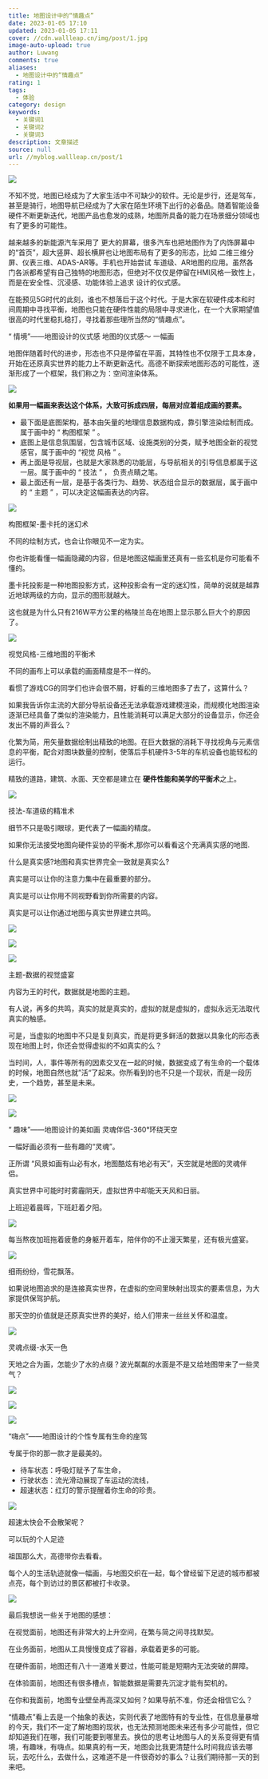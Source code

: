 ```yaml
---
title: 地图设计中的“情趣点”
date: 2023-01-05 17:10
updated: 2023-01-05 17:11
cover: //cdn.wallleap.cn/img/post/1.jpg
image-auto-upload: true
author: Luwang
comments: true
aliases:
  - 地图设计中的“情趣点”
rating: 1
tags:
  - 体验
category: design
keywords:
  - 关键词1
  - 关键词2
  - 关键词3
description: 文章描述
source: null
url: //myblog.wallleap.cn/post/1
---
```


![](https://cdn.wallleap.cn/img/pic/illustrtion/202301051711791.png)

不知不觉，地图已经成为了大家生活中不可缺少的软件。无论是步行，还是驾车，甚至是骑行，地图导航已经成为了大家在陌生环境下出行的必备品。随着智能设备硬件不断更新迭代，地图产品也愈发的成熟，地图所具备的能力在场景细分领域也有了更多的可能性。

越来越多的新能源汽车采用了 更大的屏幕，很多汽车也把地图作为了内饰屏幕中的“首页”，超大竖屏、超长横屏也让地图布局有了更多的形态，比如 二维三维分屏、仪表三维、ADAS-AR等。手机也开始尝试 车道级、AR地图的应用。虽然各门各派都希望有自己独特的地图形态，但绝对不仅仅是停留在HMI风格一致性上，而是在安全性、沉浸感、功能体验上追求 设计的仪式感。

在能预见5G时代的此刻，谁也不想落后于这个时代。于是大家在软硬件成本和时间周期中寻找平衡，地图也只能在硬件性能的局限中寻求进化，在一个大家期望值很高的时代里稳扎稳打，寻找着那些理所当然的“情趣点”。

“ 情境”——地图设计的仪式感 地图的仪式感～ 一幅画

地图伴随着时代的进步，形态也不只是停留在平面，其特性也不仅限于工具本身，开始在还原真实世界的能力上不断更新迭代。高德不断探索地图形态的可能性，逐渐形成了一个框架，我们称之为：空间渲染体系。

![](https://cdn.wallleap.cn/img/pic/illustrtion/202301051711792.png)

**如果用****一幅画****来表达这个体系，大致可拆成四层，每层对应着组成画的要素。**

- 最下面是底图架构，基本由矢量的地理信息数据构成，靠引擎渲染绘制而成。属于画中的 “ 构图框架 ” 。
- 底图上是信息氛围层，包含城市区域、设施类别的分类，赋予地图全新的视觉感官，属于画中的 “视觉 风格 ” 。
- 再上面是导视层，也就是大家熟悉的功能层，与导航相关的引导信息都属于这一层。属于画中的 “ 技法 ” ， 负责点睛之笔。
- 最上面还有一层，是基于各类行为、趋势、状态组合显示的数据层，属于画中的 “ 主题 ” ，可以决定这幅画表达的内容。

![](https://cdn.wallleap.cn/img/pic/illustrtion/202301051711793.png)

构图框架-墨卡托的迷幻术

不同的绘制方式，也会让你眼见不一定为实。

你也许能看懂一幅画隐藏的内容，但是地图这幅画里还真有一些玄机是你可能看不懂的。

墨卡托投影是一种地图投影方式，这种投影会有一定的迷幻性，简单的说就是越靠近地球两级的方向，显示的图形就越大。

这也就是为什么只有216W平方公里的格陵兰岛在地图上显示那么巨大个的原因了。

![](https://cdn.wallleap.cn/img/pic/illustrtion/202301051711794.gif)

视觉风格-三维地图的平衡术

不同的画布上可以承载的画面精度是不一样的。

看惯了游戏CG的同学们也许会很不屑，好看的三维地图多了去了，这算什么？

如果我告诉你主流的大部分导航设备还无法承载游戏建模渲染，而规模化地图渲染逐渐已经具备了类似的渲染能力，且性能消耗可以满足大部分的设备显示，你还会发出不屑的声音么？

化繁为简，用矢量数据绘制出精致的地图。在巨大数据的消耗下寻找视角与元素信息的平衡，配合对图块数量的控制，使落后手机硬件3-5年的车机设备也能轻松的运行。

精致的道路，建筑、水面、天空都是建立在 **硬件性能和美学的平衡术**之上。

![](https://cdn.wallleap.cn/img/pic/illustrtion/202301051711795.gif)

技法-车道级的精准术

细节不只是吸引眼球，更代表了一幅画的精度。

如果你无法接受地图向硬件妥协的平衡术,那你可以看看这个充满真实感的地图.

什么是真实感?地图和真实世界完全一致就是真实么?

真实是可以让你的注意力集中在最重要的部分。

真实是可以让你用不同视野看到你所需要的内容。

真实是可以让你通过地图与真实世界建立共鸣。

![](https://cdn.wallleap.cn/img/pic/illustrtion/202301051711796.gif)

![](https://cdn.wallleap.cn/img/pic/illustrtion/202301051711797.gif)

![](https://cdn.wallleap.cn/img/pic/illustrtion/202301051711798.gif)

主题-数据的视觉盛宴

内容为王的时代，数据就是地图的主题。

有人说，再多的共鸣，真实的就是真实的，虚拟的就是虚拟的，虚拟永远无法取代真实的触感。

可是，当虚拟的地图中不只是复刻真实，而是将更多鲜活的数据以具象化的形态表现在地图上时，你还会觉得虚拟的不如真实的么？

当时间，人，事件等所有的因素交叉在一起的时候，数据变成了有生命的一个载体的时候，地图自然也就”活“了起来。你所看到的也不只是一个现状，而是一段历史，一个趋势，甚至是未来。

![](https://cdn.wallleap.cn/img/pic/illustrtion/202301051711799.png)

![](https://cdn.wallleap.cn/img/pic/illustrtion/202301051711800.gif)

“ 趣味”——地图设计的美如画 灵魂伴侣-360°环绕天空

一幅好画必须有一些有趣的“灵魂”。

正所谓 “风景如画有山必有水，地图酷炫有地必有天”，天空就是地图的灵魂伴侣。

真实世界中可能时时雾霾阴天，虚拟世界中却能天天风和日丽。

上班迎着晨晖，下班赶着夕阳。

![](https://cdn.wallleap.cn/img/pic/illustrtion/202301051711801.gif)

每当熬夜加班拖着疲惫的身躯开着车，陪伴你的不止漫天繁星，还有极光盛宴。

![](https://cdn.wallleap.cn/img/pic/illustrtion/202301051711802.gif)

细雨纷纷，雪花飘落。

如果说地图追求的是连接真实世界，在虚拟的空间里映射出现实的要素信息，为大家提供保驾护航。

那天空的价值就是还原真实世界的美好，给人们带来一丝丝关怀和温度。

![](https://cdn.wallleap.cn/img/pic/illustrtion/202301051711803.gif)

灵魂点缀-水天一色

天地之合为画，怎能少了水的点缀？波光粼粼的水面是不是又给地图带来了一些灵气？

![](https://cdn.wallleap.cn/img/pic/illustrtion/202301051711804.png)

![](https://cdn.wallleap.cn/img/pic/illustrtion/202301051711805.png)

![](https://cdn.wallleap.cn/img/pic/illustrtion/202301051711806.gif)

“嗨点”——地图设计的个性专属有生命的座驾

专属于你的那一款才是最美的。

- 待车状态：呼吸灯赋予了车生命，
- 行驶状态：流光滑动展现了车运动的流线，
- 超速状态：红灯的警示提醒着你生命的珍贵。

![](https://cdn.wallleap.cn/img/pic/illustrtion/202301051711807.gif)

超速太快会不会散架呢？

可以玩的个人足迹

祖国那么大，高德带你去看看。

每个人的生活轨迹就像一幅画，与地图交织在一起，每个曾经留下足迹的城市都被点亮，每个到访过的景区都被打卡收录。

![](https://cdn.wallleap.cn/img/pic/illustrtion/202301051711808.gif)

最后我想说一些关于地图的感想：

在视觉面前，地图还有非常大的上升空间，在繁与简之间寻找默契。

在业务面前，地图从工具慢慢变成了容器，承载着更多的可能。

在硬件面前，地图还有八十一道难关要过，性能可能是短期内无法突破的屏障。

在体验面前，地图还有很多槽点，智能数据是需要先沉淀才能有契机的。

在你和我面前，地图专业壁垒再高深又如何？如果导航不准，你还会相信它么？

“情趣点”看上去是一个抽象的表达，实则代表了地图特有的专业性，在信息量暴增的今天，我们不一定了解地图的现状，也无法预测地图未来还有多少可能性，但它却知道我们在哪，我们可能要到哪里去。换位的思考让地图与人的关系变得更有情境，有趣味，有嗨点。如果真的有一天，地图会比我更清楚什么时间我应该去哪玩，去吃什么，去做什么，这难道不是一件很奇妙的事么？让我们期待那一天的到来吧。
